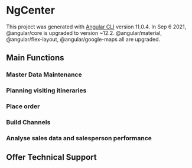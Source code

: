 # NgCenter

This project was generated with [Angular CLI](https://github.com/angular/angular-cli) version 11.0.4. In Sep 6 2021, @angular/core is upgraded to version ~12.2. @angular/material, @angular/flex-layout, @angular/google-maps all are upgraded.

## Main Functions

### Master Data Maintenance

### Planning visiting itineraries

### Place order

### Build Channels

### Analyse sales data and salesperson performance

## Offer Technical Support
